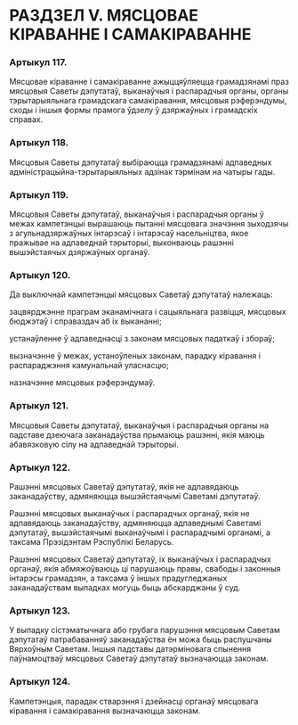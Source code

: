 # РАЗДЗЕЛ V. МЯСЦОВАЕ КІРАВАННЕ I САМАКІРАВАННЕ

### Артыкул 117.

Мясцовае кіраванне і самакіраванне ажыццяўляецца грамадзянамі праз мясцовыя Саветы дэпутатаў, выканаўчыя і распарадчыя органы, органы тэрытарыяльнага грамадскага самакіравання, мясцовыя рэферэндумы, сходы і іншыя формы прамога ўдзелу ў дзяржаўных і грамадскіх справах.

### Артыкул 118.

Мясцовыя Саветы дэпутатаў выбіраюцца грамадзянамі адпаведных адміністрацыйна-тэрытарыяльных адзінак тэрмінам на чатыры гады.

### Артыкул 119.

Мясцовыя Саветы дэпутатаў, выканаўчыя і распарадчыя органы ў межах кампетэнцыі вырашаюць пытанні мясцовага значэння зыходзячы з агульнадзяржаўных інтарэсаў і інтарэсаў насельніцтва, якое пражывае на адпаведнай тэрыторыі, выконваюць рашэнні вышэйстаячых дзяржаўных органаў.

### Артыкул 120.

Да выключнай кампетэнцыі мясцовых Саветаў дэпутатаў належаць:

зацвярджэнне праграм эканамічнага і сацыяльнага развіцця, мясцовых бюджэтаў і справаздач аб іх выкананні;

устанаўленне ў адпаведнасці з законам мясцовых падаткаў і збораў;

вызначэнне ў межах, устаноўленых законам, парадку кіравання і распараджэння камунальнай уласнасцю;

назначэнне мясцовых рэферэндумаў.

### Артыкул 121.

Мясцовыя Саветы дэпутатаў, выканаўчыя і распарадчыя органы на падставе дзеючага заканадаўства прымаюць рашэнні, якія маюць абавязковую сілу на адпаведнай тэрыторыі.

### Артыкул 122.

Рашэнні мясцовых Саветаў дэпутатаў, якія не адпавядаюць заканадаўству, адмяняюцца вышэйстаячымі Саветамі дэпутатаў.

Рашэнні мясцовых выканаўчых і распарадчых органаў, якія не адпавядаюць заканадаўству, адмяняюцца адпаведнымі Саветамі дэпутатаў, вышэйстаячымі выканаўчымі і распарадчымі органамі, а таксама Прэзідэнтам Рэспублікі Беларусь.

Рашэнні мясцовых Саветаў дэпутатаў, іх выканаўчых і распарадчых органаў, якія абмяжоўваюць ці парушаюць правы, свабоды і законныя інтарэсы грамадзян, а таксама ў іншых прадугледжаных заканадаўствам выпадках могуць быць абскарджаны ў суд.

### Артыкул 123.

У выпадку сістэматычнага або грубага парушэння мясцовым Саветам дэпутатаў патрабаванняў заканадаўства ён можа быць распушчаны Вярхоўным Саветам. Іншыя падставы датэрміновага спынення паўнамоцтваў мясцовых Саветаў дэпутатаў вызначаюцца законам.

### Артыкул 124.

Кампетэнцыя, парадак стварэння і дзейнасці органаў мясцовага кіравання і самакіравання вызначаюцца законам.